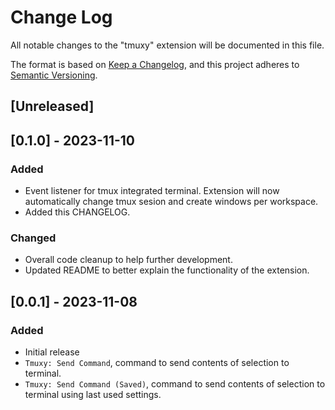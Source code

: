 # Change Log

All notable changes to the "tmuxy" extension will be documented in this file.

The format is based on [Keep a Changelog](https://keepachangelog.com/en/1.0.0/),
and this project adheres to [Semantic Versioning](https://semver.org/spec/v2.0.0.html).

## [Unreleased]

## [0.1.0] - 2023-11-10

### Added
- Event listener for tmux integrated terminal. Extension will now automatically change tmux sesion and create windows per workspace.
- Added this CHANGELOG.

### Changed
- Overall code cleanup to help further development.
- Updated README to better explain the functionality of the extension.

## [0.0.1] - 2023-11-08

### Added
- Initial release
- `Tmuxy: Send Command`, command to send contents of selection to terminal.
- `Tmuxy: Send Command (Saved)`, command to send contents of selection to terminal using last used settings.
